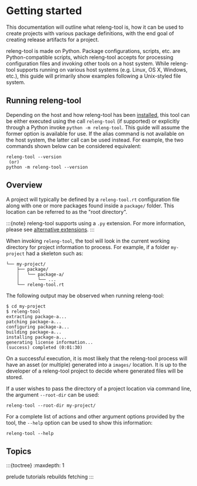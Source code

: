 # Getting started

This documentation will outline what releng-tool is, how it can be used
to create projects with various package definitions, with the end goal
of creating release artifacts for a project.

releng-tool is made on Python. Package configurations, scripts, etc. are
Python-compatible scripts, which releng-tool accepts for processing
configuration files and invoking other tools on a host system. While
releng-tool supports running on various host systems (e.g. Linux, OS X,
Windows, etc.), this guide will primarily show examples following a
Unix-styled file system.

## Running releng-tool

Depending on the host and how releng-tool has been [installed](/install),
this tool can be either executed using the call `releng-tool` (if supported) or
explicitly through a Python invoke `python -m releng-tool`. This guide will
assume the former option is available for use. If the alias command is not
available on the host system, the latter call can be used instead. For example,
the two commands shown below can be considered equivalent:

```text
releng-tool --version
 (or)
python -m releng-tool --version
```

## Overview

A project will typically be defined by a `releng-tool.rt` configuration
file along with one or more packages found inside a `package/` folder.
This location can be referred to as the "root directory".

:::{note}
releng-tool supports using a `.py` extension. For more information, please
see [alternative extensions](/guides/tips/alternative-extensions).
:::

When invoking `releng-tool`, the tool will look in the current working
directory for project information to process. For example, if a folder
`my-project` had a skeleton such as:

```
└── my-project/
    ├── package/
    │   └── package-a/
    │       └── ...
    └── releng-tool.rt
```

The following output may be observed when running releng-tool:

```shell-session
$ cd my-project
$ releng-tool
extracting package-a...
patching package-a...
configuring package-a...
building package-a...
installing package-a...
generating license information...
(success) completed (0:01:30)
```

On a successful execution, it is most likely that the releng-tool process
will have an asset (or multiple) generated into a `images/` location. It is
up to the developer of a releng-tool project to decide where generated
files will be stored.

If a user wishes to pass the directory of a project location via command line,
the argument `--root-dir` can be used:

```shell
releng-tool --root-dir my-project/
```

For a complete list of actions and other argument options provided by the tool,
the `--help` option can be used to show this information:

```shell
releng-tool --help
```

## Topics

:::{toctree}
:maxdepth: 1

prelude
tutorials
rebuilds
fetching
:::

